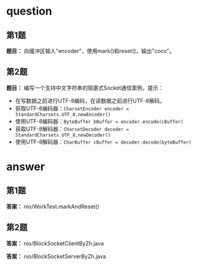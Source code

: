 # question

## 第1题
**题目：** 向缓冲区输入"encoder"，使用mark()和reset()，输出"coco"。

## 第2题
**题目：** 编写一个支持中文字符串的阻塞式Socket通信案例，提示：
- 在写数据之前进行UTF-8编码，在读数据之前进行UTF-8解码。
- 获取UTF-8编码器：`CharsetEncoder encoder = StandardCharsets.UTF_8.newEncoder()`
- 使用UTF-8编码器：`ByteBuffer bBuffer = encoder.encode(cBuffer)`
- 获取UTF-8解码器：`CharsetDecoder decoder = StandardCharsets.UTF_8.newDecoder()`
- 使用UTF-8解码器：`CharBuffer cBuffer = decoder.decode(byteBuffer)`

# answer

## 第1题
**答案：** nio/WorkTest.markAndReset()

## 第2题
**答案：** nio/BlockSocketClientByZh.java

**答案：** nio/BlockSocketServerByZh.java
